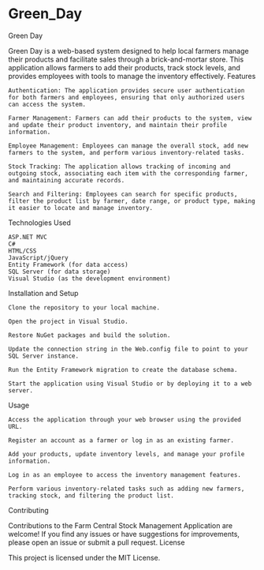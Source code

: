 # Green_Day
Green Day

Green Day is a web-based system designed to help local farmers manage their products and facilitate sales through a brick-and-mortar store. This application allows farmers to add their products, track stock levels, and provides employees with tools to manage the inventory effectively.
Features

    Authentication: The application provides secure user authentication for both farmers and employees, ensuring that only authorized users can access the system.

    Farmer Management: Farmers can add their products to the system, view and update their product inventory, and maintain their profile information.

    Employee Management: Employees can manage the overall stock, add new farmers to the system, and perform various inventory-related tasks.

    Stock Tracking: The application allows tracking of incoming and outgoing stock, associating each item with the corresponding farmer, and maintaining accurate records.

    Search and Filtering: Employees can search for specific products, filter the product list by farmer, date range, or product type, making it easier to locate and manage inventory.

Technologies Used

    ASP.NET MVC
    C#
    HTML/CSS
    JavaScript/jQuery
    Entity Framework (for data access)
    SQL Server (for data storage)
    Visual Studio (as the development environment)

Installation and Setup

    Clone the repository to your local machine.

    Open the project in Visual Studio.

    Restore NuGet packages and build the solution.

    Update the connection string in the Web.config file to point to your SQL Server instance.

    Run the Entity Framework migration to create the database schema.

    Start the application using Visual Studio or by deploying it to a web server.

Usage

    Access the application through your web browser using the provided URL.

    Register an account as a farmer or log in as an existing farmer.

    Add your products, update inventory levels, and manage your profile information.

    Log in as an employee to access the inventory management features.

    Perform various inventory-related tasks such as adding new farmers, tracking stock, and filtering the product list.

Contributing

Contributions to the Farm Central Stock Management Application are welcome! If you find any issues or have suggestions for improvements, please open an issue or submit a pull request.
License

This project is licensed under the MIT License.
